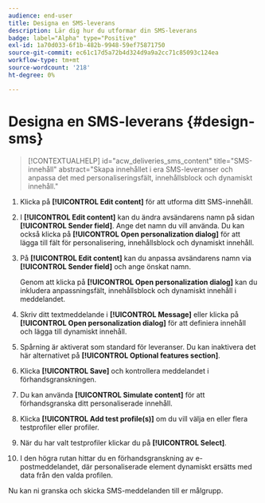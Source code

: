 ```yaml
---
audience: end-user
title: Designa en SMS-leverans
description: Lär dig hur du utformar din SMS-leverans
badge: label="Alpha" type="Positive"
exl-id: 1a70d033-6f1b-482b-9948-59ef75871750
source-git-commit: ec61c17d5a72b4d324d9a9a2cc71c85093c124ea
workflow-type: tm+mt
source-wordcount: '218'
ht-degree: 0%

---
```


# Designa en SMS-leverans {#design-sms}

>[!CONTEXTUALHELP]
>id="acw_deliveries_sms_content"
>title="SMS-innehåll"
>abstract="Skapa innehållet i era SMS-leveranser och anpassa det med personaliseringsfält, innehållsblock och dynamiskt innehåll."

1. Klicka på **[!UICONTROL Edit content]** för att utforma ditt SMS-innehåll.

1. I **[!UICONTROL Edit content]** kan du ändra avsändarens namn på sidan **[!UICONTROL Sender field]**. Ange det namn du vill använda. Du kan också klicka på **[!UICONTROL Open personalization dialog]** för att lägga till fält för personalisering, innehållsblock och dynamiskt innehåll.

1. På **[!UICONTROL Edit content]** kan du anpassa avsändarens namn via **[!UICONTROL Sender field]** och ange önskat namn.

   Genom att klicka på **[!UICONTROL Open personalization dialog]** kan du inkludera anpassningsfält, innehållsblock och dynamiskt innehåll i meddelandet.

1. Skriv ditt textmeddelande i **[!UICONTROL Message]** eller klicka på **[!UICONTROL Open personalization dialog]** för att definiera innehåll och lägga till dynamiskt innehåll.

1. Spårning är aktiverat som standard för leveranser. Du kan inaktivera det här alternativet på **[!UICONTROL Optional features section]**.

1. Klicka **[!UICONTROL Save]** och kontrollera meddelandet i förhandsgranskningen.

1. Du kan använda **[!UICONTROL Simulate content]** för att förhandsgranska ditt personaliserade innehåll.

1. Klicka **[!UICONTROL Add test profile(s)]** om du vill välja en eller flera testprofiler eller profiler.

1. När du har valt testprofiler klickar du på **[!UICONTROL Select]**.

1. I den högra rutan hittar du en förhandsgranskning av e-postmeddelandet, där personaliserade element dynamiskt ersätts med data från den valda profilen.

Nu kan ni granska och skicka SMS-meddelanden till er målgrupp.
